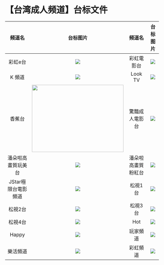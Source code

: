 # 【台湾成人频道】台标文件
|频道名|台标图片|频道名|台标图片|
|:---:|:---:|:---:|:---:|
|彩虹e台|<img src="https://raw.githubusercontent.com/atsushi444/iptv/main/logo/Rainbow E.png">|彩虹電影台|<img src="https://raw.githubusercontent.com/atsushi444/iptv/main/logo/Rainbow Movie.png">|
|K 頻道|<img src="https://raw.githubusercontent.com/atsushi444/iptv/main/logo/k.jpg">|Look TV|<img src="https://raw.githubusercontent.com/atsushi444/iptv/main/logo/look.png">|
|香蕉台|<img src="https://raw.githubusercontent.com/atsushi444/iptv/main/logo/Banana.png" width="300" height="220">|驚豔成人電影台|<img src="https://raw.githubusercontent.com/atsushi444/iptv/main/logo/amazing tv.jpg">|
|潘朵啦高畫質玩美台|<img src="https://raw.githubusercontent.com/atsushi444/iptv/main/logo/pandora perfect.jpg">|潘朵啦高畫質粉紅台|<img src="https://raw.githubusercontent.com/atsushi444/iptv/main/logo/pandora pink.jpg">|
|JStar極限台電影頻道|<img src="https://raw.githubusercontent.com/atsushi444/iptv/main/logo/jstar tv.jpg">|松視1台|<img src="https://raw.githubusercontent.com/atsushi444/iptv/main/logo/sonsee1.jpg">|
|松視2台|<img src="https://raw.githubusercontent.com/atsushi444/iptv/main/logo/SonSee2.png">|松視3台|<img src="https://raw.githubusercontent.com/atsushi444/iptv/main/logo/sonsee3.jpg">|
|松視4台|<img src="https://raw.githubusercontent.com/atsushi444/iptv/main/logo/sonsee4.jpg">|Hot|<img src="https://raw.githubusercontent.com/atsushi444/iptv/main/logo/hot.jpg">|
|Happy|<img src="https://raw.githubusercontent.com/atsushi444/iptv/main/logo/happy.jpg">|玩家頻道|<img src="https://raw.githubusercontent.com/atsushi444/iptv/main/logo/hiplay.jpg">|
|樂活頻道|<img src="https://raw.githubusercontent.com/atsushi444/iptv/main/logo/lohas.jpg">|彩虹頻道|<img src="https://raw.githubusercontent.com/atsushi444/iptv/main/logo/rainbow.jpg">|














